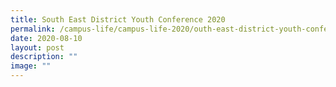 ```yaml
---
title: South East District Youth Conference 2020
permalink: /campus-life/campus-life-2020/outh-east-district-youth-conference-2020/
date: 2020-08-10
layout: post
description: ""
image: ""
---
```

